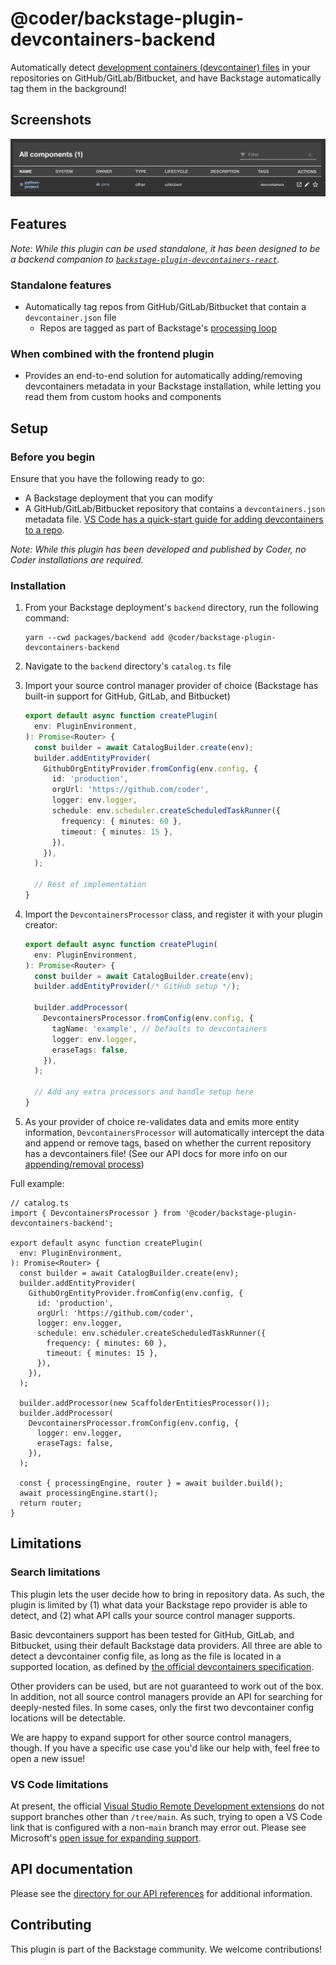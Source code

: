 # @coder/backstage-plugin-devcontainers-backend

Automatically detect [development containers (devcontainer) files](https://containers.dev/) in your repositories on GitHub/GitLab/Bitbucket, and have Backstage automatically tag them in the background!

## Screenshots

![View of the default table component displaying custom tag data](./screenshots/table-view.png)

## Features

_Note: While this plugin can be used standalone, it has been designed to be a backend companion to [`backstage-plugin-devcontainers-react`](../backstage-plugin-devcontainers-react/README.md)._

### Standalone features

- Automatically tag repos from GitHub/GitLab/Bitbucket that contain a `devcontainer.json` file
  - Repos are tagged as part of Backstage's [processing loop](https://backstage.io/docs/features/software-catalog/life-of-an-entity/#processing)

### When combined with the frontend plugin

- Provides an end-to-end solution for automatically adding/removing devcontainers metadata in your Backstage installation, while letting you read them from custom hooks and components

## Setup

### Before you begin

Ensure that you have the following ready to go:

- A Backstage deployment that you can modify
- A GitHub/GitLab/Bitbucket repository that contains a `devcontainers.json` metadata file. [VS Code has a quick-start guide for adding devcontainers to a repo](https://code.visualstudio.com/docs/devcontainers/create-dev-container).

_Note: While this plugin has been developed and published by Coder, no Coder installations are required._

### Installation

1. From your Backstage deployment's `backend` directory, run the following command:
   ```shell
   yarn --cwd packages/backend add @coder/backstage-plugin-devcontainers-backend
   ```
2. Navigate to the `backend` directory's `catalog.ts` file
3. Import your source control manager provider of choice (Backstage has built-in support for GitHub, GitLab, and Bitbucket)

   ```ts
   export default async function createPlugin(
     env: PluginEnvironment,
   ): Promise<Router> {
     const builder = await CatalogBuilder.create(env);
     builder.addEntityProvider(
       GithubOrgEntityProvider.fromConfig(env.config, {
         id: 'production',
         orgUrl: 'https://github.com/coder',
         logger: env.logger,
         schedule: env.scheduler.createScheduledTaskRunner({
           frequency: { minutes: 60 },
           timeout: { minutes: 15 },
         }),
       }),
     );

     // Rest of implementation
   }
   ```

4. Import the `DevcontainersProcessor` class, and register it with your plugin creator:

   ```ts
   export default async function createPlugin(
     env: PluginEnvironment,
   ): Promise<Router> {
     const builder = await CatalogBuilder.create(env);
     builder.addEntityProvider(/* GitHub setup */);

     builder.addProcessor(
       DevcontainersProcessor.fromConfig(env.config, {
         tagName: 'example', // Defaults to devcontainers
         logger: env.logger,
         eraseTags: false,
       }),
     );

     // Add any extra processors and handle setup here
   }
   ```

5. As your provider of choice re-validates data and emits more entity information, `DevcontainersProcessor` will automatically intercept the data and append or remove tags, based on whether the current repository has a devcontainers file! (See our API docs for more info on our [appending/removal process](./docs/classes.md#notes))

Full example:

```tsx
// catalog.ts
import { DevcontainersProcessor } from '@coder/backstage-plugin-devcontainers-backend';

export default async function createPlugin(
  env: PluginEnvironment,
): Promise<Router> {
  const builder = await CatalogBuilder.create(env);
  builder.addEntityProvider(
    GithubOrgEntityProvider.fromConfig(env.config, {
      id: 'production',
      orgUrl: 'https://github.com/coder',
      logger: env.logger,
      schedule: env.scheduler.createScheduledTaskRunner({
        frequency: { minutes: 60 },
        timeout: { minutes: 15 },
      }),
    }),
  );

  builder.addProcessor(new ScaffolderEntitiesProcessor());
  builder.addProcessor(
    DevcontainersProcessor.fromConfig(env.config, {
      logger: env.logger,
      eraseTags: false,
    }),
  );

  const { processingEngine, router } = await builder.build();
  await processingEngine.start();
  return router;
}
```

## Limitations

### Search limitations

This plugin lets the user decide how to bring in repository data. As such, the plugin is limited by (1) what data your Backstage repo provider is able to detect, and (2) what API calls your source control manager supports.

Basic devcontainers support has been tested for GitHub, GitLab, and Bitbucket, using their default Backstage data providers. All three are able to detect a devcontainer config file, as long as the file is located in a supported location, as defined by [the official devcontainers specification](https://containers.dev/implementors/spec/#devcontainerjson).

Other providers can be used, but are not guaranteed to work out of the box. In addition, not all source control managers provide an API for searching for deeply-nested files. In some cases, only the first two devcontainer config locations will be detectable.

We are happy to expand support for other source control managers, though. If you have a specific use case you'd like our help with, feel free to open a new issue!

### VS Code limitations

At present, the official [Visual Studio Remote Development extensions](https://github.com/microsoft/vscode-remote-release) do not support branches other than `/tree/main`. As such, trying to open a VS Code link that is configured with a non-`main` branch may error out. Please see Microsoft's [open issue for expanding support](https://github.com/microsoft/vscode-remote-release/issues/4296).

## API documentation

Please see the [directory for our API references](./docs/README.md) for additional information.

## Contributing

This plugin is part of the Backstage community. We welcome contributions!

